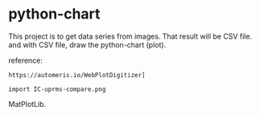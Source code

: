 # python-chart
 
This project is to get data series from images. That result will be CSV file. and with CSV file, draw the python-chart (plot).

reference: 

    https://automeris.io/WebPlotDigitizer]
		
	import IC-uprms-compare.png

 MatPlotLib.
